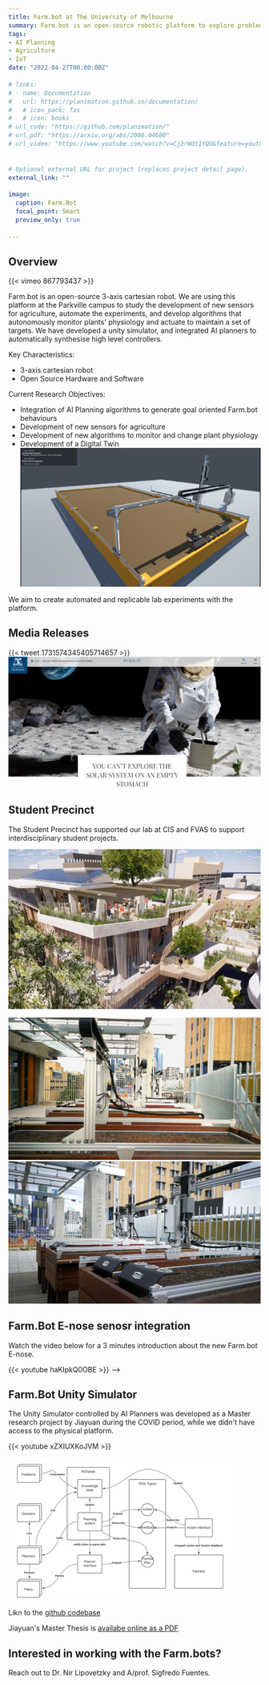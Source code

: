 ```yaml
---
title: Farm.bot at The University of Melbourne
summary: Farm.bot is an open-source robotic platform to explore problems on AI and Automation (Planning, Vision, Learning) for small scale agricultural experiments.
tags:
- AI Planning
- Agriculture
- IoT
date: "2022-04-27T00:00:00Z"

# links:
# - name: Documentation
#   url: https://planimation.github.io/documentation/
#   # icon_pack: fas
#   # icon: books
# url_code: "https://github.com/planimation/"
# url_pdf: "https://arxiv.org/abs/2008.04600"
# url_video: "https://www.youtube.com/watch?v=Cj2rWdt1YQU&feature=youtu.be"


# Optional external URL for project (replaces project detail page).
external_link: ""

image:
  caption: Farm.Bot
  focal_point: Smart
  preview_only: true

---
```


## Overview

{{< vimeo 867793437 >}}

Farm.bot is an open-source 3-axis cartesian robot. We are using this platform at the Parkville campus to study the development of new sensors for agriculture, automate the experiments, and develop algorithms that autonomously monitor plants' physiology and actuate to maintain a set of targets. We have developed a unity simulator, and integrated AI planners to automatically synthesise high level controllers.

Key Characteristics:
 - 3-axis cartesian robot
 - Open Source Hardware and Software

<!-- ![image](./mecheng.jpg) -->

Current Research Objectives:
- Integration of AI Planning algorithms to generate goal oriented Farm.bot behaviours
- Development of new sensors for agriculture
- Development of new algorithms to monitor and change plant physiology
- Development of a Digital Twin
![image](./farmbotUnity.png)

We aim to create automated and replicable lab experiments with the platform.

## Media Releases

{{< tweet 1731574345405714657 >}}
[![image](./pursuit.png)](https://pursuit.unimelb.edu.au/articles/you-can-t-explore-the-solar-system-on-an-empty-stomach)


## Student Precinct
The Student Precinct has supported our lab at CIS and FVAS to support interdisciplinary student projects. 

![image](./studprecinct.jpg)
<!-- ![image](./sp1.jpg) -->
![image](./sp2.jpg)
![image](./sp3.jpg)

## Farm.Bot E-nose senosr integration

Watch the video below for a 3 minutes introduction about the new Farm.bot E-nose.

{{< youtube haKIpkQ0OBE >}} -->

## Farm.Bot Unity Simulator

The Unity Simulator controlled by AI Planners was developed as a Master research project by Jiayuan during the COVID period, while we didn't have access to the physical platform.

{{< youtube xZXIUXKoJVM >}}

![image](./archunity.png)

Likn to the [github codebase](https://github.com/The-Kharsair-Empire/ROSfarm)

Jiayuan's Master Thesis is [availabe online as a PDF](/publication/jiayuan-master/)

## Interested in working with the Farm.bots?

Reach out to Dr. Nir Lipovetzky and A/prof. Sigfredo Fuentes.